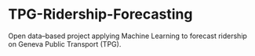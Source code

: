 # TPG-Ridership-Forecasting
Open data–based project applying Machine Learning to forecast ridership on Geneva Public Transport (TPG).
